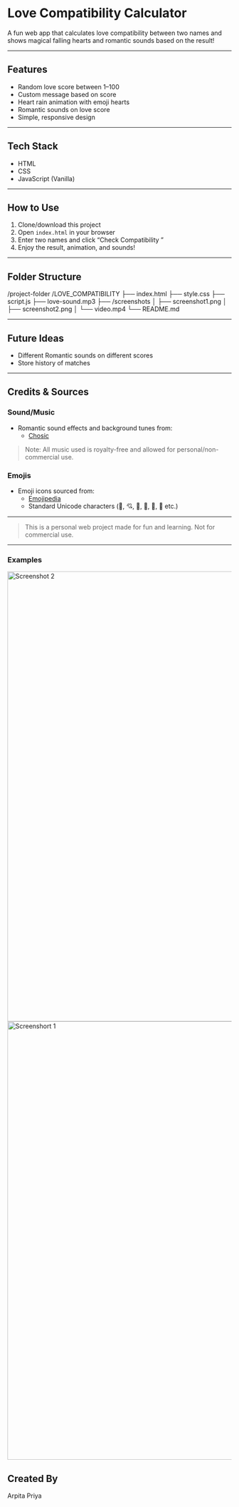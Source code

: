 #  Love Compatibility Calculator

A fun web app that calculates love compatibility between two names and shows magical falling hearts and romantic sounds based on the result!

---

##  Features

-  Random love score between 1–100
-  Custom message based on score
-  Heart rain animation with emoji hearts
-  Romantic sounds on love score
-  Simple, responsive design

---

##  Tech Stack

- HTML
- CSS
- JavaScript (Vanilla)

---

##  How to Use

1. Clone/download this project
2. Open `index.html` in your browser
3. Enter two names and click “Check Compatibility ”
4. Enjoy the result, animation, and sounds!

---

##  Folder Structure

/project-folder
/LOVE_COMPATIBILITY
├── index.html
├── style.css
├── script.js
├── love-sound.mp3
├── /screenshots
│ ├── screenshot1.png
│ ├── screenshot2.png
│ └── video.mp4
└── README.md

---

##  Future Ideas

- Different Romantic sounds on different scores
- Store history of matches

---

##  Credits & Sources

###  Sound/Music
- Romantic sound effects and background tunes from:
  - [Chosic](https://www.chosic.com/free-music/romantic/)

> Note: All music used is royalty-free and allowed for personal/non-commercial use.

###  Emojis
- Emoji icons sourced from:
  - [Emojipedia](https://emojipedia.org/)
  - Standard Unicode characters (💖, 💘, 💝, 💞, 💓, 💜 etc.)

---

> This is a personal web project made for fun and learning. Not for commercial use.

---

###  Examples

<img width="1919" height="1009" alt="Screenshot 2" src="https://github.com/user-attachments/assets/5560559d-26e8-4ca3-ab0f-c61d560fdd56" />

<img width="1919" height="983" alt="Screenshort 1" src="https://github.com/user-attachments/assets/27d52c07-85dc-4338-8959-7a3f6638227c" />

##  Created By

Arpita Priya
